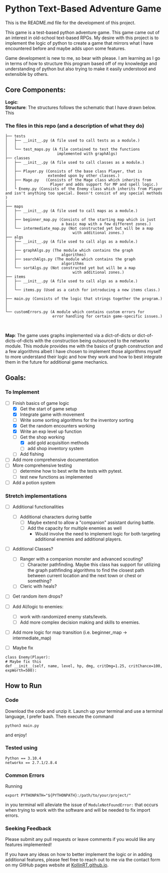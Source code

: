 # Python Text-Based Adventure Game
This is the README.md file for the development of this project.

This game is a test-based python adventure game. This game came out of an interest in old-school text-based RPGs. My desire with this project is to implement the logic of python to create a game that mirrors what I have encountered before and maybe adds upon some features.

Game development is new to me, so bear with please. I am learning as I go in terms of how to structure this program based off of my knowledge and understanding of python but also trying to make it easily understood and extensible by others.

## Core Components:
**Logic**:   <br>
**Structure**: The structures follows the schematic that I have drawn below. This
### The files in this repo (and a description of what they do)
```
├── tests
│   ├── __init__.py (A file used to call tests as a module.)
│   │
│   └── test_maps.py (A file contained to test the functions
│                      implemented with graphAlgs)
├── classes
│   ├── __init__.py (A file used to call classes as a module.)
│   │
│   ├── Player.py (Consists of the base class Player, that is
│   │              extended upon by other classes.)
│   ├── Mage.py   (Consists of the Mage class which inherits from
│   │               Player and adds support for MP and spell logic.)
│   └ Enemy.py (Consists of the Enemy class which inherits from Player and isn't anything too special. Doesn't consist of any special methods )
│
├── maps
│   ├── __init__.py (A file used to call maps as a module.)
│   │
│   ├── beginner_map.py (Consists of the starting map which is just
│   │                    a basic map with a few different zones.)
│   └── intermediate_map.py (Not constructed yet but will be a map
│                             with additional zones.)
├── algs
│   ├── __init__.py (A file used to call algs as a module.)
│   │
│   ├── graphAlgs.py (The module which contains the graph
│   │                    algorithms)
│   ├── searchAlgs.py (The module which contains the graph
│   │                    algorithms
│   └── sortAlgs.py (Not constructed yet but will be a map
│                             with additional zones.)
├── items
│   ├── __init__.py (A file used to call algs as a module.)
│   │
│   └── items.py (Used as a catch for introducing a new items class.)
│                            
├── main.py (Consists of the logic that strings together the program.)
│
│                              
└── customErrors.py (A module which contains custom errors for
                     error handling for certain game-specific issues.)
```


<br>

**Map**: The game uses graphs implemented via a dict-of-dicts or dict-of-dicts-of-dicts with the construction being outsourced to the networkx module. This module provides me with the basics of graph construction and a few algorithms albeit I have chosen to implement those algorithms myself to more understand their logic and how they work and how to best integrate them in the future for additional game mechanics. <br>

## Goals:
### To Implement
- [ ] Finish basics of game logic  
  - [x] Get the start of game setup
  - [x] Integrate game with movement
  - [ ] Write some sorting algorithms for the inventory sorting  
  - [x] Get the random encounters working
  - [x] Write an exp level up function
  - [ ] Get the shop working
    - [x] add gold acquisition methods
    - [ ] add shop inventory system
  - [ ] Add fishing
- [ ] Add more comprehensive documentation
- [ ] More comprehensive testing
  - [ ] determine how to best write the tests with pytest.  
  - [ ] test new functions as implemented
- [ ] Add a potion system

### Stretch implementations
- [ ] Additional functionalities  
  - [ ] Additional characters during battle
    - [ ] Maybe extend to allow a "companion" assistant during battle.
    - [ ] Add the capacity for multiple enemies as well
      - Would involve the need to implement logic for both targeting additional enemies and additional players.
- [ ] Additional Classes?
  - [ ] Ranger with a companion monster and advanced scouting?
    - [ ] Character pathfinding. Maybe this class has support for utilizing the graph pathfinding algorithms to find the closest path between current location and the next town or chest or something?
  - [ ] Cleric with heals?
- [ ] Get random item drops?
- [ ] Add AI/logic to enemies:
  - [ ] work with randomized enemy stats/levels.
  - [ ] Add more complex decision making and skills to enemies.

- [ ] Add more logic for map transition (i.e. beginner_map -> intermediate_map)

- [ ] Maybe fix
```
class Enemy(Player):
# Maybe fix this
def __init__(self, name, level, hp, dmg, critDmg=1.25, critChance=100, expWorth=500):
```

## How to Run
### Code
Download the code and unzip it. Launch up your terminal and use a terminal language, I prefer bash. Then execute the command
```
python3 main.py
```
and enjoy!

### Tested using
```
Python == 3.10.4
networkx == 2.7.1/2.8.4
```

### Common Errors

Running
```
export PYTHONPATH="${PYTHONPATH}:/path/to/your/project/"
```
in you terminal will alleviate the issue of `ModuleNotFoundError:` that occurs when trying to work with the software and will be needed to fix import errors.


### Seeking Feedback
Please submit any pull requests or leave comments if you would like any features implemented!

If you have any ideas on how to better implement the logic or in adding additional features, please feel free to reach out to me via the contact form on my GitHub pages website at [KollinRT.github.io](https://kollinrt.github.io/).
